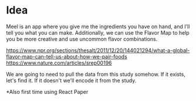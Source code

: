 # Idea

Meel is an app where you give me the ingredients you have on hand, and I'll tell you what you can make. Additionally, we can use the Flavor Map to help you be more creative and use uncommon flavor combinations.

https://www.npr.org/sections/thesalt/2011/12/20/144021294/what-a-global-flavor-map-can-tell-us-about-how-we-pair-foods
https://www.nature.com/articles/srep00196

We are going to need to pull the data from this study somehow.
If it exists, let's find it.
If it doesn't we'll encode it from the study.

\*Also first time using React Paper
